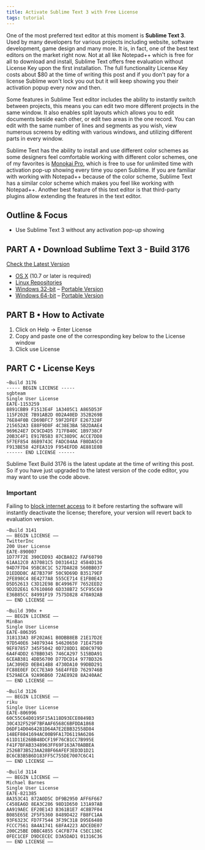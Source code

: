 ```yaml
---
title: Activate Sublime Text 3 with Free License
tags: tutorial
---
```


One of the most preferred text editor at this moment is **Sublime Text 3**. Used by many developers for various projects including website, software development, game design and many more. It is, in fact, one of the best text editors on the market right now. Not at all like Notepad++ which is free for all to download and install, Sublime Text offers free evaluation without License Key upon the first installation. The full functionality License Key costs about $80 at the time of writing this post and if you don't pay for a license Sublime won't lock you out but it will keep showing you their activation popup every now and then.

Some features in Sublime Text editor includes the ability to instantly switch between projects, this means you can edit two more different projects in the same window. It also enables split layouts which allows you to edit documents beside each other, or edit two areas in the one record. You can edit with the same number of lines and segments as you wish, view numerous screens by editing with various windows, and utilizing different parts in every window.

Sublime Text has the ability to install and use different color schemes as some designers feel comfortable working with different color schemes, one of my favorites is [Monokai Pro](https://www.monokai.pro/sublime-text/), which is free to use for unlimited time with activation pop-up showing every time you open Sublime. If you are familiar with working with Notepad++ because of the color scheme, Sublime Text has a similar color scheme which makes you feel like working with Notepad++. Another best feature of this text editor is that third-party plugins allow extending the features in the text editor.

## Outline & Focus

- Use Sublime Text 3 without any activation pop-up showing

<!-- content -->

## PART A &bull; Download Sublime Text 3 - Build 3176

[Check the Latest Version](https://www.sublimetext.com/3)

- [OS X](https://download.sublimetext.com/Sublime%20Text%20Build%203176.dmg) (10.7 or later is required)
- [Linux Repositories](https://www.sublimetext.com/docs/3/linux_repositories.html)
- [Windows 32-bit](https://download.sublimetext.com/Sublime%20Text%20Build%203176%20Setup.exe) &ndash; [Portable Version](https://download.sublimetext.com/Sublime%20Text%20Build%203176.zip)
- [Windows 64-bit](https://download.sublimetext.com/Sublime%20Text%20Build%203176%20x64%20Setup.exe) &ndash; [Portable Version](https://download.sublimetext.com/Sublime%20Text%20Build%203176%20x64.zip)

## PART B &bull; How to Activate

1. Click on Help &#8594; Enter License
2. Copy and paste one of the corresponding key below to the License window
3. Click use License

## PART C &bull; License Keys

```
~Build 3176
----- BEGIN LICENSE -----
sgbteam
Single User License
EA7E-1153259
8891CBB9 F1513E4F 1A3405C1 A865D53F
115F202E 7B91AB2D 0D2A40ED 352B269B
76E84F0B CD69BFC7 59F2DFEF E267328F
215652A3 E88F9D8F 4C38E3BA 5B2DAAE4
969624E7 DC9CD4D5 717FB40C 1B9738CF
20B3C4F1 E917B5B3 87C38D9C ACCE7DD8
5F7EF854 86B9743C FADC04AA FB0DA5C0
F913BE58 42FEA319 F954EFDD AE881E0B
------ END LICENSE ------
```

Sublime Text Build 3176 is the latest update at the time of writing this post. So if you have just upgraded to the latest version of the code editor, you may want to use the code above.

### Important

Failing to [block internet access](posts/block-internet-access-to-program) to it before restarting the software will instantly deactivate the license; therefore, your version will revert back to evaluation version.

```
~Build 3141
—– BEGIN LICENSE —–
TwitterInc
200 User License
EA7E-890007
1D77F72E 390CDD93 4DCBA022 FAF60790
61AA12C0 A37081C5 D0316412 4584D136
94D7F7D4 95BC8C1C 527DA828 560BB037
D1EDDD8C AE7B379F 50C9D69D B35179EF
2FE898C4 8E4277A8 555CE714 E1FB0E43
D5D52613 C3D12E98 BC49967F 7652EED2
9D2D2E61 67610860 6D338B72 5CF95C69
E36B85CC 84991F19 7575D828 470A92AB
—— END LICENSE ——
```

```
~Build 390x +
—– BEGIN LICENSE —–
MinBan
Single User License
EA7E-806395
318133A3 8F202A61 B0DBB8EB 21E17D2E
97D540E6 34079344 54620650 71E47589
9EF87857 345F5042 0D728DD1 8D8C979D
6A4F4DD2 67BB0345 746CA297 515BDA91
6CEAB381 4DB56700 D77DCD14 977BD326
1AC309ED 0EB414B8 4730DA10 99DBD291
FC88E0EF DCC7E3A9 56E4FFED 7629746B
E529AECA 92A96B60 72AE8928 8A240AAC
—— END LICENSE ——
```

```
~Build 3126
—– BEGIN LICENSE —–
riku
Single User License
EA7E-806996
60C55C64D0195F15A118D93ECE0849B3
30C432F529F7BFAAF6568C6BFDDA1868
D6DF14D0464281D64A7E2EBB32558D84
148EF8041694AC00B9FA17D6119A6286
611D11E26BB48DCF19F76CB1CC7B995E
F41F7BFAB3348963FF69F163A70ABBEA
2526B73B523AA28BF66AFEF3ED3D1D21
BC6CB3B5B6D183FF5C755DE7007C6C41
—— END LICENSE ——
```

```
~Build 3114
—– BEGIN LICENSE —–
Michael Barnes
Single User License
EA7E-821385
8A353C41 872A0D5C DF9B2950 AFF6F667
C458EA6D 8EA3C286 98D1D650 131A97AB
AA919AEC EF20E143 B361B1E7 4C8B7F04
B085E65E 2F5F5360 8489D422 FB8FC1AA
93F6323C FD7F7544 3F39C318 D95E6480
FCCC7561 8A4A1741 68FA4223 ADCEDE07
200C25BE DBBC4855 C4CFB774 C5EC138C
0FEC1CEF D9DCECEC D3A5DAD1 01316C36
—— END LICENSE ——
```
